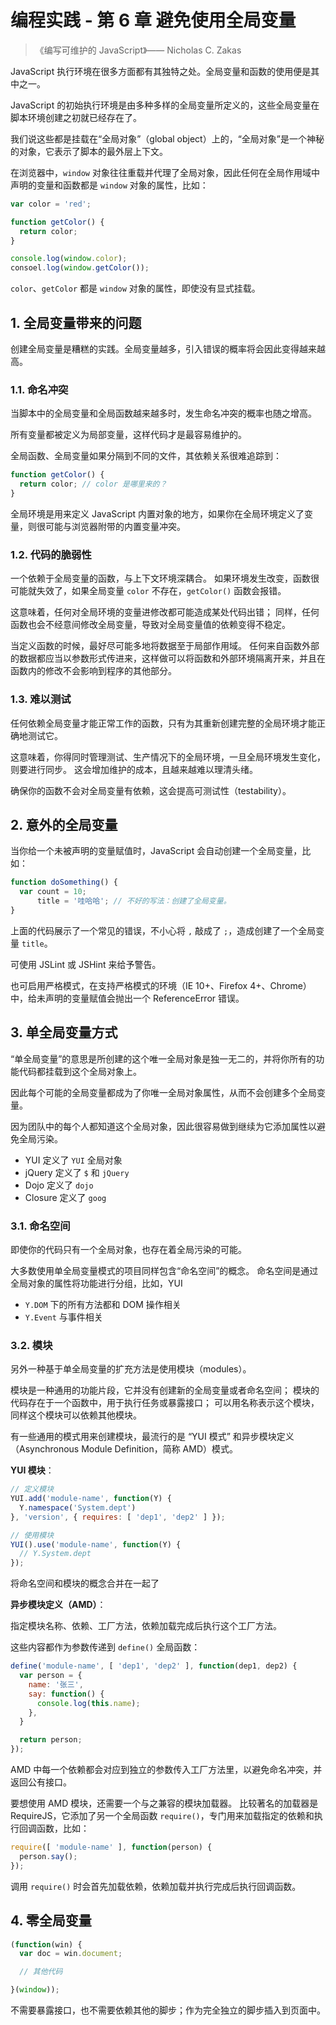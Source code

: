 # 编程实践 - 第 6 章 避免使用全局变量

>《编写可维护的 JavaScript》—— Nicholas C. Zakas

JavaScript 执行环境在很多方面都有其独特之处。全局变量和函数的使用便是其中之一。

JavaScript 的初始执行环境是由多种多样的全局变量所定义的，这些全局变量在脚本环境创建之初就已经存在了。

我们说这些都是挂载在“全局对象”（global object）上的，“全局对象”是一个神秘的对象，它表示了脚本的最外层上下文。

在浏览器中，`window` 对象往往重载并代理了全局对象，因此任何在全局作用域中声明的变量和函数都是 `window` 对象的属性，比如：

```javascript
var color = 'red';

function getColor() {
  return color;
}

console.log(window.color);
consoel.log(window.getColor());
```

`color`、`getColor` 都是 `window` 对象的属性，即使没有显式挂载。

## 1. 全局变量带来的问题

创建全局变量是糟糕的实践。全局变量越多，引入错误的概率将会因此变得越来越高。

### 1.1. 命名冲突

当脚本中的全局变量和全局函数越来越多时，发生命名冲突的概率也随之增高。

所有变量都被定义为局部变量，这样代码才是最容易维护的。

全局函数、全局变量如果分隔到不同的文件，其依赖关系很难追踪到：

```javascript
function getColor() {
  return color; // color 是哪里来的？
}
```

全局环境是用来定义 JavaScript 内置对象的地方，如果你在全局环境定义了变量，则很可能与浏览器附带的内置变量冲突。

### 1.2. 代码的脆弱性

一个依赖于全局变量的函数，与上下文环境深耦合。
如果环境发生改变，函数很可能就失效了，如果全局变量 `color` 不存在，`getColor()` 函数会报错。

这意味着，任何对全局环境的变量进修改都可能造成某处代码出错；
同样，任何函数也会不经意间修改全局变量，导致对全局变量值的依赖变得不稳定。

当定义函数的时候，最好尽可能多地将数据至于局部作用域。
任何来自函数外部的数据都应当以参数形式传进来，这样做可以将函数和外部环境隔离开来，并且在函数内的修改不会影响到程序的其他部分。

### 1.3. 难以测试

任何依赖全局变量才能正常工作的函数，只有为其重新创建完整的全局环境才能正确地测试它。

这意味着，你得同时管理测试、生产情况下的全局环境，一旦全局环境发生变化，则要进行同步。
这会增加维护的成本，且越来越难以理清头绪。

确保你的函数不会对全局变量有依赖，这会提高可测试性（testability）。

## 2. 意外的全局变量

当你给一个未被声明的变量赋值时，JavaScript 会自动创建一个全局变量，比如：

```javascript
function doSomething() {
  var count = 10;
      title = '哇哈哈'; // 不好的写法：创建了全局变量。
}
```

上面的代码展示了一个常见的错误，不小心将 `,` 敲成了 `;`，造成创建了一个全局变量 `title`。

可使用 JSLint 或 JSHint 来给予警告。

也可启用严格模式，在支持严格模式的环境（IE 10+、Firefox 4+、Chrome）中，给未声明的变量赋值会抛出一个 ReferenceError 错误。

## 3. 单全局变量方式

“单全局变量”的意思是所创建的这个唯一全局对象是独一无二的，并将你所有的功能代码都挂载到这个全局对象上。

因此每个可能的全局变量都成为了你唯一全局对象属性，从而不会创建多个全局变量。

因为团队中的每个人都知道这个全局对象，因此很容易做到继续为它添加属性以避免全局污染。

* YUI 定义了 `YUI` 全局对象
* jQuery 定义了 `$` 和 `jQuery`
* Dojo 定义了 `dojo`
* Closure 定义了 `goog`

### 3.1. 命名空间

即使你的代码只有一个全局对象，也存在着全局污染的可能。

大多数使用单全局变量模式的项目同样包含“命名空间”的概念。
命名空间是通过全局对象的属性将功能进行分组，比如，YUI

* `Y.DOM` 下的所有方法都和 DOM 操作相关
* `Y.Event` 与事件相关

### 3.2. 模块

另外一种基于单全局变量的扩充方法是使用模块（modules）。

模块是一种通用的功能片段，它并没有创建新的全局变量或者命名空间；
模块的代码存在于一个函数中，用于执行任务或暴露接口；
可以用名称表示这个模块，同样这个模块可以依赖其他模块。

有一些通用的模式用来创建模块，最流行的是 “YUI 模式” 和异步模块定义（Asynchronous Module Definition，简称 AMD）模式。

**YUI 模块**：

```javascript
// 定义模块
YUI.add('module-name', function(Y) {
  Y.namespace('System.dept')
}, 'version', { requires: [ 'dep1', 'dep2' ] });

// 使用模块
YUI().use('module-name', function(Y) {
  // Y.System.dept
});
```

将命名空间和模块的概念合并在一起了

**异步模块定义（AMD）**：

指定模块名称、依赖、工厂方法，依赖加载完成后执行这个工厂方法。

这些内容都作为参数传递到 `define()` 全局函数：

```javascript
define('module-name', [ 'dep1', 'dep2' ], function(dep1, dep2) {
  var person = {
    name: '张三',
    say: function() {
      console.log(this.name);
    },
  }

  return person;
});
```

AMD 中每一个依赖都会对应到独立的参数传入工厂方法里，以避免命名冲突，并返回公有接口。

要想使用 AMD 模块，还需要一个与之兼容的模块加载器。
比较著名的加载器是 RequireJS，它添加了另一个全局函数 `require()`，专门用来加载指定的依赖和执行回调函数，比如：

```javascript
require([ 'module-name' ], function(person) {
  person.say();
});
```

调用 `require()` 时会首先加载依赖，依赖加载并执行完成后执行回调函数。

## 4. 零全局变量

```javascript
(function(win) {
  var doc = win.document;

  // 其他代码

}(window));
```

不需要暴露接口，也不需要依赖其他的脚步；作为完全独立的脚步插入到页面中。